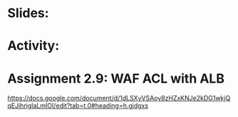 # Slides:

# Activity:

# Assignment 2.9: WAF ACL with ALB
https://docs.google.com/document/d/1dLSXyVSAoy8zHZxKNJe2kDG1wkjQqEJihriglaLmIOI/edit?tab=t.0#heading=h.gjdgxs